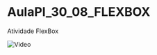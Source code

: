 # AulaPI_30_08_FLEXBOX
Atividade FlexBox


![Video](https://github.com/Eujuba/AulaPI_30_08_FLEXBOX/blob/main/atividade.gif)
